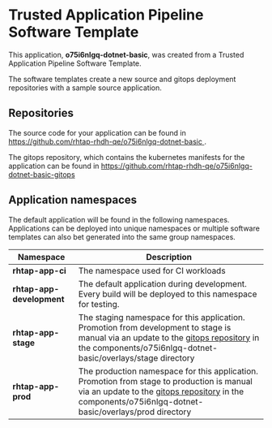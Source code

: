 # Trusted Application Pipeline Software Template

This application, **o75i6nlgq-dotnet-basic**, was created from a Trusted Application Pipeline Software Template.

The software templates create a new source and gitops deployment repositories with a sample source application. 

## Repositories

The source code for your application can be found in [https://github.com/rhtap-rhdh-qe/o75i6nlgq-dotnet-basic ](https://github.com/rhtap-rhdh-qe/o75i6nlgq-dotnet-basic ).
 
The gitops repository, which contains the kubernetes manifests for the application can be found in 
[https://github.com/rhtap-rhdh-qe/o75i6nlgq-dotnet-basic-gitops ](https://github.com/rhtap-rhdh-qe/o75i6nlgq-dotnet-basic-gitops ) 

## Application namespaces 

The default application will be found in the following namespaces. Applications can be deployed into unique namespaces or multiple software templates can also bet generated into the same group namespaces.  

|  Namespace   |  Description   |  
| -------- | -------- |
| **rhtap-app-ci** | The namespace used for CI workloads |
| **rhtap-app-development** | The default application during development. Every build will be deployed to this namespace for testing. |
| **rhtap-app-stage** | The staging namespace for this application. Promotion from development to stage is manual via an update to the [gitops repository](https://github.com/rhtap-rhdh-qe/o75i6nlgq-dotnet-basic-gitops ) in the components/o75i6nlgq-dotnet-basic/overlays/stage directory |
| **rhtap-app-prod** | The production namespace for this application. Promotion from stage to production is manual via an update to the [gitops repository](https://github.com/rhtap-rhdh-qe/o75i6nlgq-dotnet-basic-gitops ) in the components/o75i6nlgq-dotnet-basic/overlays/prod directory |